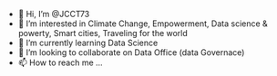 - 👋 Hi, I’m @JCCT73
- 👀 I’m interested in Climate Change, Empowerment, Data science & powerty, Smart cities, Traveling for the world
- 🌱 I’m currently learning Data Science
- 💞️ I’m looking to collaborate on Data Office (data Governace)
- 📫 How to reach me ...

<!---
JCCT73/JCCT73 is a ✨ special ✨ repository because its `README.md` (this file) appears on your GitHub profile.
You can click the Preview link to take a look at your changes.
--->
